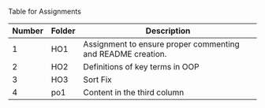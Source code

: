 Table for Assignments

Number | Folder | Description
------------ | ------------- | -------------
 1 | HO1 | Assignment to ensure proper commenting and README creation.
 2 | HO2 | Definitions of key terms in OOP
 3 | HO3 | Sort Fix
 4 | po1 | Content in the third column
